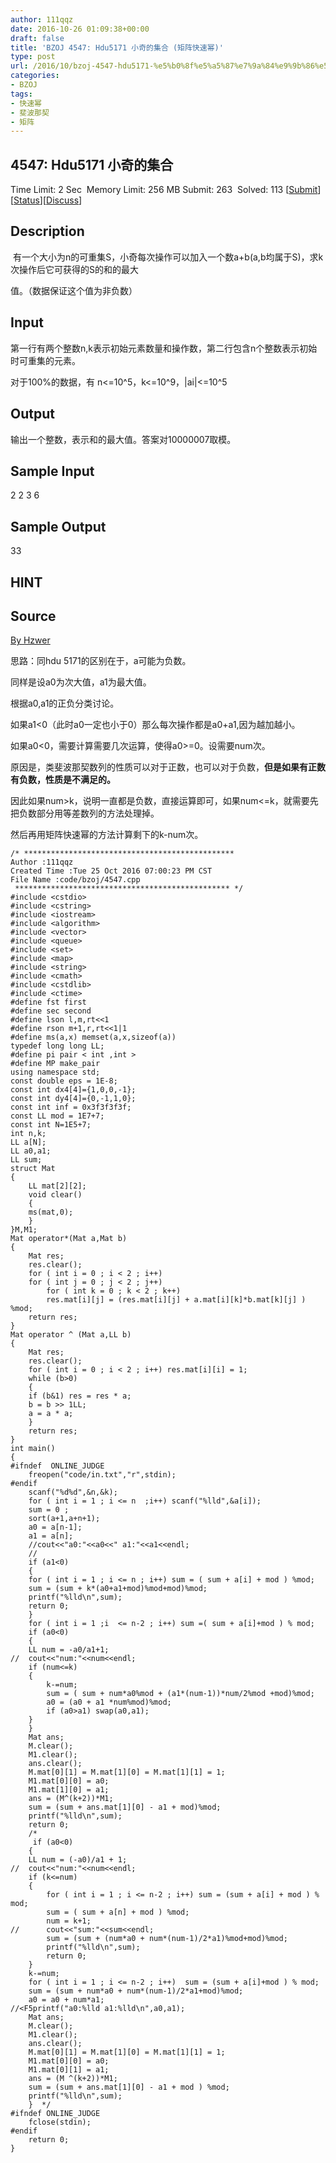 ```yaml
---
author: 111qqz
date: 2016-10-26 01:09:38+00:00
draft: false
title: 'BZOJ 4547: Hdu5171 小奇的集合 (矩阵快速幂)'
type: post
url: /2016/10/bzoj-4547-hdu5171-%e5%b0%8f%e5%a5%87%e7%9a%84%e9%9b%86%e5%90%88-%e7%9f%a9%e9%98%b5%e5%bf%ab%e9%80%9f%e5%b9%82/
categories:
- BZOJ
tags:
- 快速幂
- 斐波那契
- 矩阵
---
```





## 4547: Hdu5171 小奇的集合


Time Limit: 2 Sec  Memory Limit: 256 MB
Submit: 263  Solved: 113
[[Submit](http://www.lydsy.com/JudgeOnline/submitpage.php?id=4547)][[Status](http://www.lydsy.com/JudgeOnline/problemstatus.php?id=4547)][[Discuss](http://www.lydsy.com/JudgeOnline/bbs.php?id=4547)]


## Description






 有一个大小为n的可重集S，小奇每次操作可以加入一个数a+b(a,b均属于S)，求k次操作后它可获得的S的和的最大


值。（数据保证这个值为非负数）







## Input






第一行有两个整数n,k表示初始元素数量和操作数，第二行包含n个整数表示初始时可重集的元素。


对于100%的数据，有 n<=10^5，k<=10^9，|ai|<=10^5







## Output







输出一个整数，表示和的最大值。答案对10000007取模。







## Sample Input




2 2
3 6





## Sample Output




33




## HINT







## Source






[By Hzwer](http://www.lydsy.com/JudgeOnline/problemset.php?search=By%20Hzwer)




思路：同hdu 5171的区别在于，a可能为负数。

同样是设a0为次大值，a1为最大值。

根据a0,a1的正负分类讨论。

如果a1<0（此时a0一定也小于0）那么每次操作都是a0+a1,因为越加越小。

如果a0<0，需要计算需要几次运算，使得a0>=0。设需要num次。

原因是，类斐波那契数列的性质可以对于正数，也可以对于负数，**但是如果有正数有负数，性质是不满足的。**

因此如果num>k，说明一直都是负数，直接运算即可，如果num<=k，就需要先把负数部分用等差数列的方法处理掉。

然后再用矩阵快速幂的方法计算剩下的k-num次。

    
    /* ***********************************************
    Author :111qqz
    Created Time :Tue 25 Oct 2016 07:00:23 PM CST
    File Name :code/bzoj/4547.cpp
     ************************************************ */
    #include <cstdio>
    #include <cstring>
    #include <iostream>
    #include <algorithm>
    #include <vector>
    #include <queue>
    #include <set>
    #include <map>
    #include <string>
    #include <cmath>
    #include <cstdlib>
    #include <ctime>
    #define fst first
    #define sec second
    #define lson l,m,rt<<1
    #define rson m+1,r,rt<<1|1
    #define ms(a,x) memset(a,x,sizeof(a))
    typedef long long LL;
    #define pi pair < int ,int >
    #define MP make_pair
    using namespace std;
    const double eps = 1E-8;
    const int dx4[4]={1,0,0,-1};
    const int dy4[4]={0,-1,1,0};
    const int inf = 0x3f3f3f3f;
    const LL mod = 1E7+7;
    const int N=1E5+7;
    int n,k;
    LL a[N];
    LL a0,a1;
    LL sum;
    struct Mat
    {
        LL mat[2][2];
        void clear()
        {
    	ms(mat,0);
        }
    }M,M1;
    Mat operator*(Mat a,Mat b)
    {
        Mat res;
        res.clear();
        for ( int i = 0 ; i < 2 ; i++)
    	for ( int j = 0 ; j < 2 ; j++)
    	    for ( int k = 0 ; k < 2 ; k++)
    		res.mat[i][j] = (res.mat[i][j] + a.mat[i][k]*b.mat[k][j] ) %mod;
        return res;
    }
    Mat operator ^ (Mat a,LL b)
    {
        Mat res;
        res.clear();
        for ( int i = 0 ; i < 2 ; i++) res.mat[i][i] = 1;
        while (b>0)
        {
    	if (b&1) res = res * a;
    	b = b >> 1LL;
    	a = a * a;
        }
        return res;
    }
    int main()
    {
    #ifndef  ONLINE_JUDGE 
        freopen("code/in.txt","r",stdin);
    #endif
        scanf("%d%d",&n,&k);
        for ( int i = 1 ; i <= n  ;i++) scanf("%lld",&a[i]);
        sum = 0 ;
        sort(a+1,a+n+1);
        a0 = a[n-1];
        a1 = a[n];
        //cout<<"a0:"<<a0<<" a1:"<<a1<<endl;
        //
        if (a1<0)
        {
    	for ( int i = 1 ; i <= n ; i++) sum = ( sum + a[i] + mod ) %mod;
    	sum = (sum + k*(a0+a1+mod)%mod+mod)%mod;
    	printf("%lld\n",sum);
    	return 0;
        } 
        for ( int i = 1 ;i  <= n-2 ; i++) sum =( sum + a[i]+mod ) % mod;
        if (a0<0)
        {
    	LL num = -a0/a1+1;
    //	cout<<"num:"<<num<<endl;
    	if (num<=k)
    	{
    	    k-=num;
    	    sum = ( sum + num*a0%mod + (a1*(num-1))*num/2%mod +mod)%mod;
    	    a0 = (a0 + a1 *num%mod)%mod;
    	    if (a0>a1) swap(a0,a1);
    	}
        } 
    	Mat ans;
    	M.clear();
    	M1.clear();
    	ans.clear();
    	M.mat[0][1] = M.mat[1][0] = M.mat[1][1] = 1;
    	M1.mat[0][0] = a0;
    	M1.mat[1][0] = a1;
    	ans = (M^(k+2))*M1;
    	sum = (sum + ans.mat[1][0] - a1 + mod)%mod;
    	printf("%lld\n",sum);
    	return 0;
        /*
         if (a0<0)
        {
    	LL num = (-a0)/a1 + 1;
    //	cout<<"num:"<<num<<endl;
    	if (k<=num)
    	{
    	    for ( int i = 1 ; i <= n-2 ; i++) sum = (sum + a[i] + mod ) % mod;
    	    sum = ( sum + a[n] + mod ) %mod;
    	    num = k+1;
    //	    cout<<"sum:"<<sum<<endl;
    	    sum = (sum + (num*a0 + num*(num-1)/2*a1)%mod+mod)%mod;
    	    printf("%lld\n",sum);
    	    return 0;
    	}
    	k-=num;
    	for ( int i = 1 ; i <= n-2 ; i++)  sum = (sum + a[i]+mod ) % mod;
    	sum = (sum + num*a0 + num*(num-1)/2*a1+mod)%mod;
    	a0 = a0 + num*a1;
    //<F5printf("a0:%lld a1:%lld\n",a0,a1);
    	Mat ans;
    	M.clear();
    	M1.clear();
    	ans.clear();
    	M.mat[0][1] = M.mat[1][0] = M.mat[1][1] = 1;
    	M1.mat[0][0] = a0;
    	M1.mat[0][1] = a1;
    	ans = (M ^(k+2))*M1;
    	sum = (sum + ans.mat[1][0] - a1 + mod ) %mod;
    	printf("%lld\n",sum);
        }  */
    #ifndef ONLINE_JUDGE  
        fclose(stdin);
    #endif
        return 0;
    }
    



